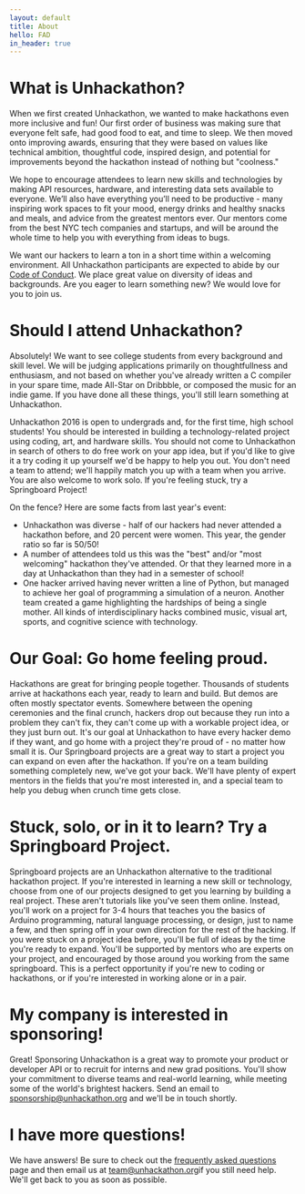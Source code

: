 ```yaml
---
layout: default
title: About
hello: FAD
in_header: true 
---
```


# What is Unhackathon?
When we first created Unhackathon, we wanted to make hackathons even more inclusive and fun! Our first order of business was making sure that everyone felt safe, had good food to eat, and time to sleep. We then moved onto improving awards, ensuring that they were based on values like technical ambition, thoughtful code, inspired design, and potential for improvements beyond the hackathon instead of nothing but "coolness." 

We hope to encourage attendees to learn new skills and technologies by making API resources, hardware, and interesting data sets available to everyone. We’ll also have everything you’ll need to be productive - many inspiring work spaces to fit your mood, energy drinks and healthy snacks and meals, and advice from the greatest mentors ever. Our mentors come from the best NYC tech companies and startups, and will be around the whole time to help you with everything from ideas to bugs.

We want our hackers to learn a ton in a short time within a welcoming environment. All Unhackathon participants are expected to abide by our [Code of Conduct](/code-of-conduct). We place great value on diversity of ideas and backgrounds. Are you eager to learn something new? We would love for you to join us.

# Should I attend Unhackathon?
Absolutely! We want to see college students from every background and skill level. We will be judging applications primarily on thoughtfullness and enthusiasm, and not based on whether you've already written a C compiler in your spare time, made All-Star on Dribbble, or composed the music for an indie game. If you have done all these things, you'll still learn something at Unhackathon.

Unhackathon 2016 is open to undergrads and, for the first time, high school students! You should be interested in building a technology-related project using coding, art, and hardware skills. You should not come to Unhackathon in search of others to do free work on your app idea, but if you'd like to give it a try coding it up yourself we'd be happy to help you out. You don't need a team to attend; we'll happily match you up with a team when you arrive. You are also welcome to work solo. If you're feeling stuck, try a Springboard Project!

On the fence? Here are some facts from last year's event:
<ul>
  <li>Unhackathon was diverse - half of our hackers had never attended a hackathon before, and 20 percent were women. This year, the gender ratio so far is 50/50! </li>
  <li>A number of attendees told us this was the "best" and/or "most welcoming" hackathon they've attended. Or that they learned more in a day at Unhackathon than they had in a semester of school!</li>
  <li>One hacker arrived having never written a line of Python, but managed to achieve her goal of programming a simulation of a neuron. Another team created a game highlighting the hardships of being a single mother. All kinds of interdisciplinary hacks combined music, visual art, sports, and cognitive science with technology.</li>
</ul>

# Our Goal: Go home feeling proud.
Hackathons are great for bringing people together. Thousands of students arrive at hackathons each year, ready to learn and build. But demos are often mostly spectator events. Somewhere between the opening ceremonies and the final crunch, hackers drop out because they run into a problem they can't fix, they can't come up with a workable project idea, or they just burn out. It's our goal at Unhackathon to have every hacker demo if they want, and go home with a project they're proud of - no matter how small it is. Our Springboard projects are a great way to start a project you can expand on even after the hackathon. If you're on a team building something completely new, we've got your back. We'll have plenty of expert mentors in the fields that you're most interested in, and a special team to help you debug when crunch time gets close.

# Stuck, solo, or in it to learn? Try a Springboard Project. 
Springboard projects are an Unhackathon alternative to the traditional hackathon project. If you're interested in learning a new skill or technology, choose from one of our projects designed to get you learning by building a real project. These aren't tutorials like you've seen them online. Instead, you'll work on a project for 3-4 hours that teaches you the basics of Arduino programming, natural language processing, or design, just to name a few, and then spring off in your own direction for the rest of the hacking. If you were stuck on a project idea before, you'll be full of ideas by the time you're ready to expand. You'll be supported by mentors who are experts on your project, and encouraged by those around you working from the same springboard. This is a perfect opportunity if you're new to coding or hackathons, or if you're interested in working alone or in a pair.

# My company is interested in sponsoring!
Great! Sponsoring Unhackathon is a great way to promote your product or developer API or to recruit for interns and new grad positions. You'll show your commitment to diverse teams and real-world learning, while meeting some of the world's brightest hackers. Send an email to [sponsorship@unhackathon.org](mailto:sponsorship@unhackathon.org) and we'll be in touch shortly.

# I have more questions!
We have answers! Be sure to check out the [frequently asked questions](/faq.html) page and then email us at [team@unhackathon.org](mailto:team@unhackathon.org)if you still need help. We'll get back to you as soon as possible.
